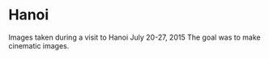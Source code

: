 # Hanoi 
Images taken during a visit to Hanoi July 20-27, 2015
The goal was to make cinematic images.
